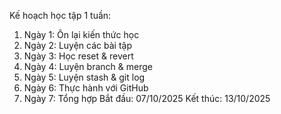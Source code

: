 Kế hoạch học tập 1 tuần:

1. Ngày 1: Ôn lại kiến thức học
2. Ngày 2: Luyện các bài tập
3. Ngày 3: Học reset & revert
4. Ngày 4: Luyện branch & merge
5. Ngày 5: Luyện stash & git log
6. Ngày 6: Thực hành với GitHub
7. Ngày 7: Tổng hợp
Bắt đầu: 07/10/2025
Kết thúc: 13/10/2025
